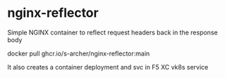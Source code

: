 # nginx-reflector
Simple NGINX container to reflect request headers back in the response body

docker pull ghcr.io/s-archer/nginx-reflector:main

It also creates a container deployment and svc in F5 XC vk8s service
